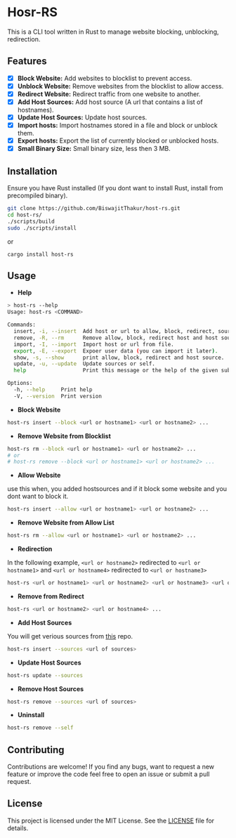 # Hosr-RS

This is a CLI tool written in Rust to manage website blocking, unblocking, redirection.

## Features

- [x] **Block Website:** Add websites to blocklist to prevent access.
- [x] **Unblock Website:** Remove websites from the blocklist to allow access.
- [x] **Redirect Website:** Redirect traffic from one website to another.
- [x] **Add Host Sources:** Add host source (A url that contains a list of hostnames).
- [x] **Update Host Sources:** Update host sources.
- [x] **Import hosts:** Import hostnames stored in a file and block or unblock them.
- [x] **Export hosts:** Export the list of currently blocked or unblocked hosts.
- [x] **Small Binary Size:** Small binary size, less then 3 MB.

## Installation

Ensure you have Rust installed (If you dont want to install Rust, install from precompiled binary).

```bash
git clone https://github.com/BiswajitThakur/host-rs.git
cd host-rs/
./scripts/build
sudo ./scripts/install
```

or

```
cargo install host-rs
```

## **Usage**

- **Help**

```bash
> host-rs --help
Usage: host-rs <COMMAND>

Commands:
  insert, -i, --insert  Add host or url to allow, block, redirect, sources list.
  remove, -R, --rm      Remove allow, block, redirect host and host sources
  import, -I, --import  Import host or url from file.
  export, -E, --export  Expoer user data (you can import it later).
  show, -s, --show      print allow, block, redirect and host source.
  update, -u, --update  Update sources or self.
  help                  Print this message or the help of the given subcommand(s)

Options:
  -h, --help     Print help
  -V, --version  Print version
```

- **Block Website**

```bash
host-rs insert --block <url or hostname1> <url or hostname2> ...
```

- **Remove Website from Blocklist**

```bash
host-rs rm --block <url or hostname1> <url or hostname2> ...
# or
# host-rs remove --block <url or hostname1> <url or hostname2> ...
```

- **Allow Website**

use this when, you added hostsources and if it block some website and you dont want to block it.

```bash
host-rs insert --allow <url or hostname1> <url or hostname2> ...
```

- **Remove Website from Allow List**

```bash
host-rs rm --allow <url or hostname1> <url or hostname2> ...
```

- **Redirection**

In the following example, `<url or hostname2>` redirected to `<url or hostname1>` and `<url or hostname4>` redirected to `<url or hostname3>`

```bash
host-rs <url or hostname1> <url or hostname2> <url or hostname3> <url or hostname4> ...
```

- **Remove from Redirect**

```bash
host-rs <url or hostname2> <url or hostname4> ...
```

- **Add Host Sources**

You will get verious sources from [this](https://github.com/StevenBlack/hosts) repo.

```bash
host-rs insert --sources <url of sources>
```

- **Update Host Sources**

```bash
host-rs update --sources
```

- **Remove Host Sources**

```bash
host-rs remove --sources <url of sources>
```

- **Uninstall**

```bash
host-rs remove --self
```

## **Contributing**

Contributions are welcome! If you find any bugs, want to request a new feature or improve the code feel free to open an issue or submit a pull request.

## License

This project is licensed under the MIT License. See the [LICENSE](./LICENSE) file for details.
